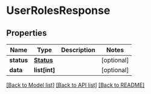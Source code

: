 # UserRolesResponse

## Properties
Name | Type | Description | Notes
------------ | ------------- | ------------- | -------------
**status** | [**Status**](Status.md) |  | [optional] 
**data** | **list[int]** |  | [optional] 

[[Back to Model list]](../README.md#documentation-for-models) [[Back to API list]](../README.md#documentation-for-api-endpoints) [[Back to README]](../README.md)


